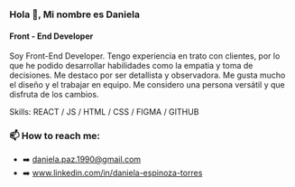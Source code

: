 ### Hola 👋, Mi nombre es Daniela
#### Front - End Developer


Soy Front-End Developer. Tengo experiencia en trato con clientes, por lo que he podido desarrollar habilidades como la empatia y toma de decisiones. Me destaco por ser detallista y observadora. Me gusta mucho el diseño y el trabajar en equipo. Me considero una persona versátil y que disfruta de los cambios.

Skills:  REACT / JS / HTML / CSS / FIGMA / GITHUB


### 📫 **How to reach me:**
- ➡️ daniela.paz.1990@gmail.com
- ➡️ www.linkedin.com/in/daniela-espinoza-torres


